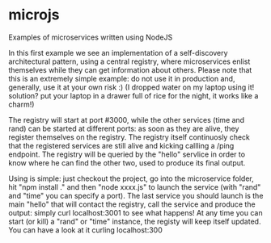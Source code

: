 # microjs
Examples of microservices written using NodeJS

In this first example we see an implementation of a self-discovery architectural pattern, using a central registry, where microservices enlist themselves while they can get information about others. Please note that this is an extremely simple example: do not use it in production and, generally, use it at your own risk :) (I dropped water on my laptop using it! solution? put your laptop in a drawer full of rice for the night, it works like a charm!)

The registry will start at port #3000, while the other services (time and rand) can be started at different ports: as soon as they are alive, they register themselves on the registry. The registry itself continuosly check that the registered services are still alive and kicking callling a /ping endpoint. The registry will be queried by the "hello" servlice in order to know where he can find the other two, used to produce its final output.

Using is simple: just checkout the project, go into the microservice folder, hit "npm install ." and then "node xxxx.js" to launch the service (with "rand" and "time" you can specify a port). The last service you should launch is the main "hello" that will contact the registry, call the service and produce the output: simply curl localhost:3001 to see what happens! At any time you can start (or kill) a "rand" or "time" instance, the registy will keep itself updated. You can have a look at it curling localhost:300
